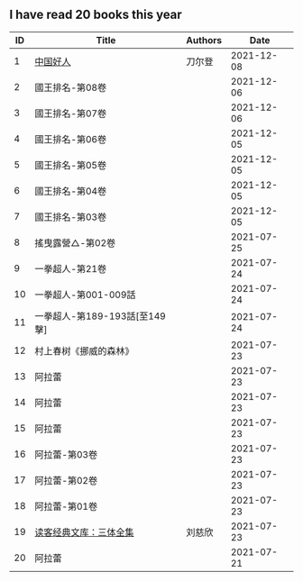 <!--START_SECTION:my_kindle-->
## I have read 20 books this year

| ID | Title | Authors | Date | 
 | ---- | ---- | ---- | ---- |
| 1 | [中国好人](https://www.amazon.cn/dp/B00H704476) | 刀尔登 | 2021-12-08 |
| 2 | 國王排名-第08卷 |  | 2021-12-06 |
| 3 | 國王排名-第07卷 |  | 2021-12-06 |
| 4 | 國王排名-第06卷 |  | 2021-12-05 |
| 5 | 國王排名-第05卷 |  | 2021-12-05 |
| 6 | 國王排名-第04卷 |  | 2021-12-05 |
| 7 | 國王排名-第03卷 |  | 2021-12-05 |
| 8 | 搖曳露營△-第02卷 |  | 2021-07-25 |
| 9 | 一拳超人-第21卷 |  | 2021-07-24 |
| 10 | 一拳超人-第001-009話 |  | 2021-07-24 |
| 11 | 一拳超人-第189-193話[至149擊] |  | 2021-07-24 |
| 12 | 村上春树《挪威的森林》 |  | 2021-07-23 |
| 13 | 阿拉蕾 |  | 2021-07-23 |
| 14 | 阿拉蕾 |  | 2021-07-23 |
| 15 | 阿拉蕾 |  | 2021-07-23 |
| 16 | 阿拉蕾-第03卷 |  | 2021-07-23 |
| 17 | 阿拉蕾-第02卷 |  | 2021-07-23 |
| 18 | 阿拉蕾-第01卷 |  | 2021-07-23 |
| 19 | [读客经典文库：三体全集](https://www.amazon.cn/dp/B00S4OK1ZS) | 刘慈欣 | 2021-07-23 |
| 20 | 阿拉蕾 |  | 2021-07-21 |

<!--END_SECTION:my_kindle-->
